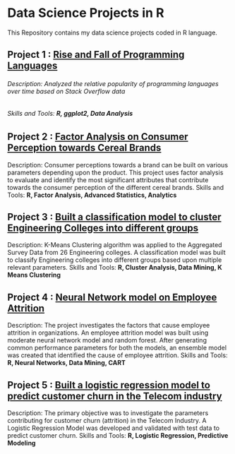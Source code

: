# Data Science Projects in R
This Repository contains my data science projects coded in R language. 

## Project 1 : [Rise and Fall of Programming Languages](https://github.com/subhroisback/data-science-projects-R/blob/master/rise_fall_notebook.ipynb)
###### Description: Analyzed the relative popularity of programming languages over time based on Stack Overflow data
###### Skills and Tools: **R, ggplot2, Data Analysis**

## Project 2 : [Factor Analysis on Consumer Perception towards Cereal Brands]()
Description: Consumer perceptions towards a brand can be built on various parameters depending upon the product. This project uses factor analysis to evaluate and identify the most significant attributes that contribute towards the consumer perception of the different cereal brands.
Skills and Tools: **R, Factor Analysis, Advanced Statistics, Analytics**

## Project 3 : [Built a classification model to cluster Engineering Colleges into different groups]()
Description: K-Means Clustering algorithm was applied to the Aggregated Survey Data from 26 Engineering colleges. A classification model was built to classify Engineering colleges into different groups based upon multiple relevant parameters. 
Skills and Tools: **R, Cluster Analysis, Data Mining, K Means Clustering**

## Project 4 : [Neural Network model on Employee Attrition]()
Description: The project investigates the factors that cause employee attrition in organizations. An employee attrition model was built using moderate neural network model and random forest. After generating common performance parameters for both the models, an ensemble model was created that identified the cause of employee attrition.
Skills and Tools: **R, Neural Networks, Data Mining, CART**

## Project 5 : [Built a logistic regression model to predict customer churn in the Telecom industry]()
Description: The primary objective was to investigate the parameters contributing for customer churn (attrition) in the Telecom Industry. A Logistic Regression Model was developed and validated with test data to predict customer churn.
Skills and Tools: **R, Logistic Regression, Predictive Modeling**
